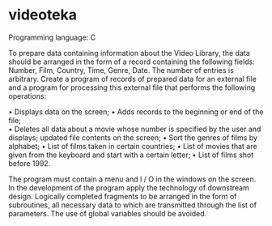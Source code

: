 # videoteka
Programming language: C

To prepare data containing information about the Video Library, the data should be arranged in the form of a record containing the 
following fields: Number, Film, Country, Time, Genre, Date. The number of entries is arbitrary. 
Create a program of records of prepared data for an external file and a program for processing this external file that 
performs the following operations: 

• Displays data on the screen; 
• Adds records to the beginning or end of the file;        
• Deletes all data about a movie whose number is specified by the user and displays; updated file contents on the screen; 
• Sort the genres of films by alphabet; • List of films taken in certain countries; 
• List of movies that are given from the keyboard and start with a certain letter; 
• List of films shot before 1992. 

 The program must contain a menu and I / O in the windows on the screen. In the development of the program apply 
 the technology of downstream design. Logically completed fragments to be arranged in the form of subroutines, all necessary 
 data to which are transmitted through the list of parameters. The use of global variables should be avoided.
